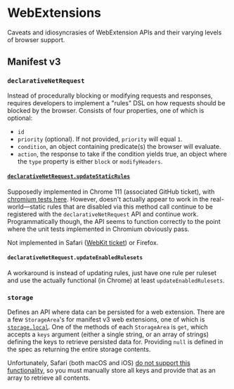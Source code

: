 # WebExtensions

Caveats and idiosyncrasies of WebExtension APIs and their varying levels of browser support.

## Manifest v3

### `declarativeNetRequest`

Instead of procedurally blocking or modifying requests and responses, requires developers to implement a "rules" DSL on how requests should be blocked by the browser.
Consists of four properties, one of which is optional:

* `id`
* `priority` (optional). If not provided, `priority` will equal `1`.
* `condition`, an object containing predicate(s) the browser will evaluate.
* `action`, the response to take if the condition yields true, an object where the `type` property is either `block` or `modifyHeaders`.

#### [`declarativeNetRequest.updateStaticRules`](https://developer.chrome.com/docs/extensions/reference/api/declarativeNetRequest#method-updateStaticRules)

Supposedly implemented in Chrome 111 (associated GitHub ticket), with [chromium tests here](https://chromium.googlesource.com/chromium/src/+/86cf9e194ae801b3bfde08c253a7a12dae6b0cb7/chrome/test/data/extensions/api_test/declarative_net_request/update_static_rules/background.js).
However, doesn't actually appear to work in the real-world—static rules that are disabled via this method call continue to be registered with the `declarativeNetRequest` API and continue work.
Programmatically though, the API seems to function correctly to the point where the unit tests implemented in Chromium obviously pass.

Not implemented in Safari ([WebKit ticket](https://bugs.webkit.org/show_bug.cgi?id=261039)) or Firefox.

#### `declarativeNetRequest.updateEnabledRulesets`

A workaround is instead of updating rules, just have one rule per ruleset and use the actually functional (in Chrome) at least `updateEnabledRulesets`.

### `storage`

Defines an API where data can be persisted for a web extension.
There are a few `StorageArea`'s for manifest v3 web extensions, one of which is [`storage.local`](https://developer.mozilla.org/en-US/docs/Mozilla/Add-ons/WebExtensions/API/storage/local).
One of the methods of each `StorageArea` is `get`, which accepts a `keys` argument (either a single string, or an array of strings) defining the keys to retrieve persisted data for.
Providing `null` is defined in the spec as returning the entire storage contents.

Unfortunately, Safari (both macOS and iOS) [do not support this functionality](https://developer.mozilla.org/en-US/docs/Mozilla/Add-ons/WebExtensions/API/storage/StorageArea/get#browser_compatibility), so you must manually store all keys and provide that as an array to retrieve all contents.
